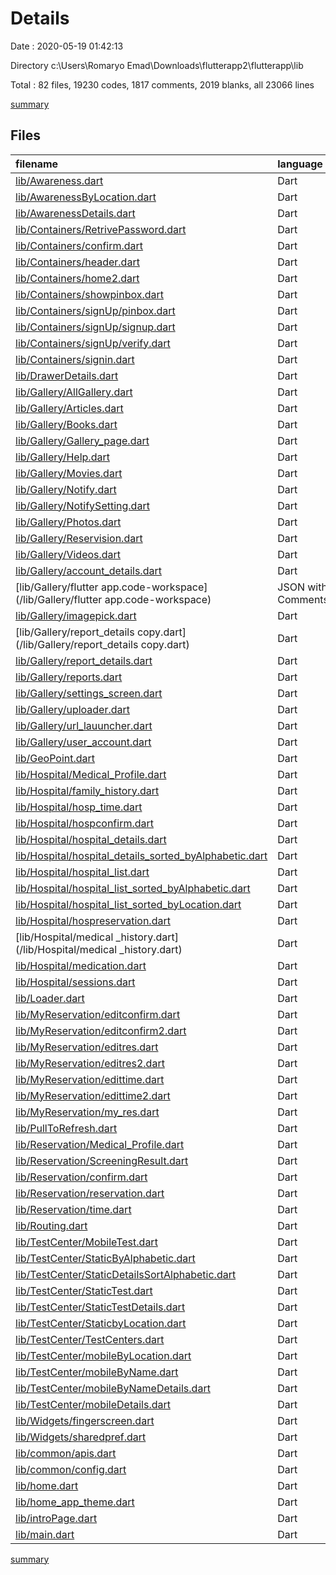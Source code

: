 # Details

Date : 2020-05-19 01:42:13

Directory c:\Users\Romaryo Emad\Downloads\flutterapp2\flutterapp\lib

Total : 82 files,  19230 codes, 1817 comments, 2019 blanks, all 23066 lines

[summary](results.md)

## Files
| filename | language | code | comment | blank | total |
| :--- | :--- | ---: | ---: | ---: | ---: |
| [lib/Awareness.dart](/lib/Awareness.dart) | Dart | 237 | 10 | 11 | 258 |
| [lib/AwarenessByLocation.dart](/lib/AwarenessByLocation.dart) | Dart | 208 | 12 | 17 | 237 |
| [lib/AwarenessDetails.dart](/lib/AwarenessDetails.dart) | Dart | 258 | 19 | 18 | 295 |
| [lib/Containers/RetrivePassword.dart](/lib/Containers/RetrivePassword.dart) | Dart | 214 | 25 | 20 | 259 |
| [lib/Containers/confirm.dart](/lib/Containers/confirm.dart) | Dart | 199 | 4 | 9 | 212 |
| [lib/Containers/header.dart](/lib/Containers/header.dart) | Dart | 34 | 1 | 2 | 37 |
| [lib/Containers/home2.dart](/lib/Containers/home2.dart) | Dart | 0 | 16 | 3 | 19 |
| [lib/Containers/showpinbox.dart](/lib/Containers/showpinbox.dart) | Dart | 106 | 1 | 6 | 113 |
| [lib/Containers/signUp/pinbox.dart](/lib/Containers/signUp/pinbox.dart) | Dart | 62 | 1 | 7 | 70 |
| [lib/Containers/signUp/signup.dart](/lib/Containers/signUp/signup.dart) | Dart | 913 | 152 | 147 | 1,212 |
| [lib/Containers/signUp/verify.dart](/lib/Containers/signUp/verify.dart) | Dart | 107 | 29 | 9 | 145 |
| [lib/Containers/signin.dart](/lib/Containers/signin.dart) | Dart | 392 | 233 | 88 | 713 |
| [lib/DrawerDetails.dart](/lib/DrawerDetails.dart) | Dart | 212 | 21 | 14 | 247 |
| [lib/Gallery/AllGallery.dart](/lib/Gallery/AllGallery.dart) | Dart | 0 | 589 | 13 | 602 |
| [lib/Gallery/Articles.dart](/lib/Gallery/Articles.dart) | Dart | 106 | 16 | 11 | 133 |
| [lib/Gallery/Books.dart](/lib/Gallery/Books.dart) | Dart | 761 | 0 | 12 | 773 |
| [lib/Gallery/Gallery_page.dart](/lib/Gallery/Gallery_page.dart) | Dart | 685 | 19 | 20 | 724 |
| [lib/Gallery/Help.dart](/lib/Gallery/Help.dart) | Dart | 280 | 18 | 21 | 319 |
| [lib/Gallery/Movies.dart](/lib/Gallery/Movies.dart) | Dart | 820 | 0 | 4 | 824 |
| [lib/Gallery/Notify.dart](/lib/Gallery/Notify.dart) | Dart | 169 | 2 | 10 | 181 |
| [lib/Gallery/NotifySetting.dart](/lib/Gallery/NotifySetting.dart) | Dart | 63 | 0 | 34 | 97 |
| [lib/Gallery/Photos.dart](/lib/Gallery/Photos.dart) | Dart | 217 | 0 | 6 | 223 |
| [lib/Gallery/Reservision.dart](/lib/Gallery/Reservision.dart) | Dart | 0 | 0 | 1 | 1 |
| [lib/Gallery/Videos.dart](/lib/Gallery/Videos.dart) | Dart | 194 | 2 | 24 | 220 |
| [lib/Gallery/account_details.dart](/lib/Gallery/account_details.dart) | Dart | 279 | 1 | 29 | 309 |
| [lib/Gallery/flutter app.code-workspace](/lib/Gallery/flutter app.code-workspace) | JSON with Comments | 11 | 0 | 0 | 11 |
| [lib/Gallery/imagepick.dart](/lib/Gallery/imagepick.dart) | Dart | 71 | 0 | 12 | 83 |
| [lib/Gallery/report_details copy.dart](/lib/Gallery/report_details copy.dart) | Dart | 490 | 31 | 63 | 584 |
| [lib/Gallery/report_details.dart](/lib/Gallery/report_details.dart) | Dart | 489 | 32 | 63 | 584 |
| [lib/Gallery/reports.dart](/lib/Gallery/reports.dart) | Dart | 273 | 5 | 38 | 316 |
| [lib/Gallery/settings_screen.dart](/lib/Gallery/settings_screen.dart) | Dart | 533 | 56 | 39 | 628 |
| [lib/Gallery/uploader.dart](/lib/Gallery/uploader.dart) | Dart | 75 | 14 | 22 | 111 |
| [lib/Gallery/url_lauuncher.dart](/lib/Gallery/url_lauuncher.dart) | Dart | 36 | 26 | 6 | 68 |
| [lib/Gallery/user_account.dart](/lib/Gallery/user_account.dart) | Dart | 96 | 3 | 4 | 103 |
| [lib/GeoPoint.dart](/lib/GeoPoint.dart) | Dart | 36 | 6 | 10 | 52 |
| [lib/Hospital/Medical_Profile.dart](/lib/Hospital/Medical_Profile.dart) | Dart | 486 | 1 | 17 | 504 |
| [lib/Hospital/family_history.dart](/lib/Hospital/family_history.dart) | Dart | 149 | 0 | 13 | 162 |
| [lib/Hospital/hosp_time.dart](/lib/Hospital/hosp_time.dart) | Dart | 433 | 16 | 61 | 510 |
| [lib/Hospital/hospconfirm.dart](/lib/Hospital/hospconfirm.dart) | Dart | 297 | 1 | 8 | 306 |
| [lib/Hospital/hospital_details.dart](/lib/Hospital/hospital_details.dart) | Dart | 334 | 21 | 24 | 379 |
| [lib/Hospital/hospital_details_sorted_byAlphabetic.dart](/lib/Hospital/hospital_details_sorted_byAlphabetic.dart) | Dart | 302 | 18 | 25 | 345 |
| [lib/Hospital/hospital_list.dart](/lib/Hospital/hospital_list.dart) | Dart | 230 | 2 | 9 | 241 |
| [lib/Hospital/hospital_list_sorted_byAlphabetic.dart](/lib/Hospital/hospital_list_sorted_byAlphabetic.dart) | Dart | 146 | 1 | 16 | 163 |
| [lib/Hospital/hospital_list_sorted_byLocation.dart](/lib/Hospital/hospital_list_sorted_byLocation.dart) | Dart | 170 | 6 | 29 | 205 |
| [lib/Hospital/hospreservation.dart](/lib/Hospital/hospreservation.dart) | Dart | 188 | 7 | 41 | 236 |
| [lib/Hospital/medical _history.dart](/lib/Hospital/medical _history.dart) | Dart | 180 | 0 | 16 | 196 |
| [lib/Hospital/medication.dart](/lib/Hospital/medication.dart) | Dart | 155 | 1 | 19 | 175 |
| [lib/Hospital/sessions.dart](/lib/Hospital/sessions.dart) | Dart | 179 | 4 | 10 | 193 |
| [lib/Loader.dart](/lib/Loader.dart) | Dart | 18 | 0 | 4 | 22 |
| [lib/MyReservation/editconfirm.dart](/lib/MyReservation/editconfirm.dart) | Dart | 181 | 1 | 16 | 198 |
| [lib/MyReservation/editconfirm2.dart](/lib/MyReservation/editconfirm2.dart) | Dart | 182 | 1 | 15 | 198 |
| [lib/MyReservation/editres.dart](/lib/MyReservation/editres.dart) | Dart | 201 | 7 | 56 | 264 |
| [lib/MyReservation/editres2.dart](/lib/MyReservation/editres2.dart) | Dart | 191 | 7 | 57 | 255 |
| [lib/MyReservation/edittime.dart](/lib/MyReservation/edittime.dart) | Dart | 526 | 16 | 63 | 605 |
| [lib/MyReservation/edittime2.dart](/lib/MyReservation/edittime2.dart) | Dart | 432 | 16 | 61 | 509 |
| [lib/MyReservation/my_res.dart](/lib/MyReservation/my_res.dart) | Dart | 742 | 27 | 36 | 805 |
| [lib/PullToRefresh.dart](/lib/PullToRefresh.dart) | Dart | 42 | 13 | 12 | 67 |
| [lib/Reservation/Medical_Profile.dart](/lib/Reservation/Medical_Profile.dart) | Dart | 238 | 1 | 9 | 248 |
| [lib/Reservation/ScreeningResult.dart](/lib/Reservation/ScreeningResult.dart) | Dart | 403 | 86 | 107 | 596 |
| [lib/Reservation/confirm.dart](/lib/Reservation/confirm.dart) | Dart | 293 | 1 | 9 | 303 |
| [lib/Reservation/reservation.dart](/lib/Reservation/reservation.dart) | Dart | 201 | 7 | 40 | 248 |
| [lib/Reservation/time.dart](/lib/Reservation/time.dart) | Dart | 527 | 16 | 65 | 608 |
| [lib/Routing.dart](/lib/Routing.dart) | Dart | 31 | 2 | 4 | 37 |
| [lib/TestCenter/MobileTest.dart](/lib/TestCenter/MobileTest.dart) | Dart | 216 | 13 | 13 | 242 |
| [lib/TestCenter/StaticByAlphabetic.dart](/lib/TestCenter/StaticByAlphabetic.dart) | Dart | 147 | 1 | 12 | 160 |
| [lib/TestCenter/StaticDetailsSortAlphabetic.dart](/lib/TestCenter/StaticDetailsSortAlphabetic.dart) | Dart | 306 | 19 | 25 | 350 |
| [lib/TestCenter/StaticTest.dart](/lib/TestCenter/StaticTest.dart) | Dart | 157 | 14 | 13 | 184 |
| [lib/TestCenter/StaticTestDetails.dart](/lib/TestCenter/StaticTestDetails.dart) | Dart | 292 | 19 | 24 | 335 |
| [lib/TestCenter/StaticbyLocation.dart](/lib/TestCenter/StaticbyLocation.dart) | Dart | 170 | 9 | 28 | 207 |
| [lib/TestCenter/TestCenters.dart](/lib/TestCenter/TestCenters.dart) | Dart | 51 | 3 | 13 | 67 |
| [lib/TestCenter/mobileByLocation.dart](/lib/TestCenter/mobileByLocation.dart) | Dart | 170 | 6 | 29 | 205 |
| [lib/TestCenter/mobileByName.dart](/lib/TestCenter/mobileByName.dart) | Dart | 141 | 1 | 17 | 159 |
| [lib/TestCenter/mobileByNameDetails.dart](/lib/TestCenter/mobileByNameDetails.dart) | Dart | 337 | 17 | 31 | 385 |
| [lib/TestCenter/mobileDetails.dart](/lib/TestCenter/mobileDetails.dart) | Dart | 362 | 21 | 32 | 415 |
| [lib/Widgets/fingerscreen.dart](/lib/Widgets/fingerscreen.dart) | Dart | 49 | 0 | 14 | 63 |
| [lib/Widgets/sharedpref.dart](/lib/Widgets/sharedpref.dart) | Dart | 119 | 9 | 11 | 139 |
| [lib/common/apis.dart](/lib/common/apis.dart) | Dart | 337 | 27 | 69 | 433 |
| [lib/common/config.dart](/lib/common/config.dart) | Dart | 1 | 0 | 1 | 2 |
| [lib/home.dart](/lib/home.dart) | Dart | 69 | 2 | 17 | 88 |
| [lib/home_app_theme.dart](/lib/home_app_theme.dart) | Dart | 78 | 7 | 13 | 98 |
| [lib/introPage.dart](/lib/introPage.dart) | Dart | 110 | 22 | 13 | 145 |
| [lib/main.dart](/lib/main.dart) | Dart | 35 | 4 | 9 | 48 |

[summary](results.md)